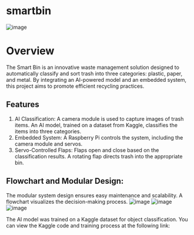 # smartbin
![image](https://github.com/user-attachments/assets/0b9ddda5-8b07-48e7-bb44-4bb53652272a)

# Overview
The Smart Bin is an innovative waste management solution designed to automatically classify and sort trash into three categories: plastic, paper, and metal. By integrating an AI-powered model and an embedded system, this project aims to promote efficient recycling practices.

## Features
1. AI Classification: A camera module is used to capture images of trash items. An AI model, trained on a dataset from Kaggle, classifies the items into three categories.
2. Embedded System: A Raspberry Pi controls the system, including the camera module and servos.
3. Servo-Controlled Flaps: Flaps open and close based on the classification results. A rotating flap directs trash into the appropriate bin.
   
## Flowchart and Modular Design:
The modular system design ensures easy maintenance and scalability.
A flowchart visualizes the decision-making process.
![image](https://github.com/user-attachments/assets/a357c6b4-d01b-406c-bbbb-23e70f290aa2)
![image](https://github.com/user-attachments/assets/cdb6bc01-ce3c-48b5-9763-5e91f500115f)
![image](https://github.com/user-attachments/assets/da5ddc66-0ef2-48a9-bbda-c94cd915714a)

The AI model was trained on a Kaggle dataset for object classification. You can view the Kaggle code and training process at the following link:
